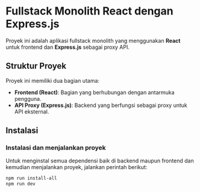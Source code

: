 # Fullstack Monolith React dengan Express.js

Proyek ini adalah aplikasi fullstack monolith yang menggunakan **React** untuk frontend dan **Express.js** sebagai proxy API.

## Struktur Proyek

Proyek ini memiliki dua bagian utama:

- **Frontend (React)**: Bagian yang berhubungan dengan antarmuka pengguna.
- **API Proxy (Express.js)**: Backend yang berfungsi sebagai proxy untuk API eksternal.

## Instalasi

### Instalasi dan menjalankan proyek

Untuk menginstal semua dependensi baik di backend maupun frontend dan kemudian menjalankan proyek, jalankan perintah berikut:

```bash
npm run install-all
npm run dev
```
